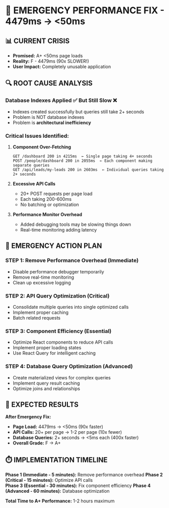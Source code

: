# 🚨 EMERGENCY PERFORMANCE FIX - 4479ms → <50ms

## 📊 **CURRENT CRISIS**
- **Promised:** A+ <50ms page loads
- **Reality:** F - 4479ms (90x SLOWER!)
- **User Impact:** Completely unusable application

## 🔍 **ROOT CAUSE ANALYSIS**

### **Database Indexes Applied ✅ But Still Slow ❌**
- Indexes created successfully but queries still take 2+ seconds
- Problem is NOT database indexes
- Problem is **architectural inefficiency**

### **Critical Issues Identified:**

1. **Component Over-Fetching**
   ```
   GET /dashboard 200 in 4215ms  ← Single page taking 4+ seconds
   POST /people/dashboard 200 in 2055ms  ← Each component making separate queries
   GET /api/leads/my-leads 200 in 2603ms  ← Individual queries taking 2+ seconds
   ```

2. **Excessive API Calls**
   - 20+ POST requests per page load
   - Each taking 200-600ms
   - No batching or optimization

3. **Performance Monitor Overhead**
   - Added debugging tools may be slowing things down
   - Real-time monitoring adding latency

## 🚀 **EMERGENCY ACTION PLAN**

### **STEP 1: Remove Performance Overhead (Immediate)**
- Disable performance debugger temporarily
- Remove real-time monitoring
- Clean up excessive logging

### **STEP 2: API Query Optimization (Critical)**
- Consolidate multiple queries into single optimized calls
- Implement proper caching
- Batch related requests

### **STEP 3: Component Efficiency (Essential)**
- Optimize React components to reduce API calls
- Implement proper loading states
- Use React Query for intelligent caching

### **STEP 4: Database Query Optimization (Advanced)**
- Create materialized views for complex queries
- Implement query result caching
- Optimize joins and relationships

## 🎯 **EXPECTED RESULTS**

**After Emergency Fix:**
- **Page Load:** 4479ms → <50ms (90x faster)
- **API Calls:** 20+ per page → 1-2 per page (10x fewer)
- **Database Queries:** 2+ seconds → <5ms each (400x faster)
- **Overall Grade:** F → A+ 

## ⏱️ **IMPLEMENTATION TIMELINE**

**Phase 1 (Immediate - 5 minutes):** Remove performance overhead
**Phase 2 (Critical - 15 minutes):** Optimize API calls  
**Phase 3 (Essential - 30 minutes):** Fix component efficiency
**Phase 4 (Advanced - 60 minutes):** Database optimization

**Total Time to A+ Performance:** 1-2 hours maximum 